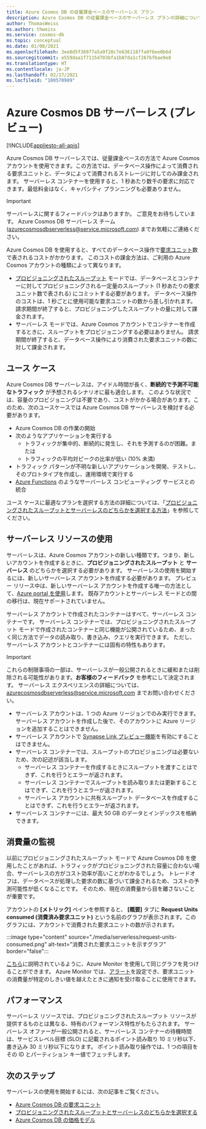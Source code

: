 ```yaml
---
title: Azure Cosmos DB の従量課金ベースのサーバーレス プラン
description: Azure Cosmos DB の従量課金ベースのサーバーレス プランの詳細について説明します。
author: ThomasWeiss
ms.author: thweiss
ms.service: cosmos-db
ms.topic: conceptual
ms.date: 01/08/2021
ms.openlocfilehash: 3ee8d5f36977a5a9f20c7e636118ffa9f6ee0b6d
ms.sourcegitcommit: e559daa1f7115d703bfa1b87da1cf267bf6ae9e8
ms.translationtype: HT
ms.contentlocale: ja-JP
ms.lasthandoff: 02/17/2021
ms.locfileid: "100570989"
---
```

# <a name="azure-cosmos-db-serverless-preview"></a>Azure Cosmos DB サーバーレス (プレビュー)
[!INCLUDE[appliesto-all-apis](includes/appliesto-all-apis.md)]

Azure Cosmos DB サーバーレスでは、従量課金ベースの方法で Azure Cosmos アカウントを使用できます。この方法では、データベース操作によって消費される要求ユニットと、データによって消費されるストレージに対してのみ課金されます。 サーバーレス コンテナーを使用すると、1 秒あたり数千の要求に対応できます。最低料金はなく、キャパシティ プランニングも必要ありません。

> [!IMPORTANT] 
> サーバーレスに関するフィードバックはありますか。 ご意見をお待ちしています。 Azure Cosmos DB サーバーレス チーム ([azurecosmosdbserverless@service.microsoft.com](mailto:azurecosmosdbserverless@service.microsoft.com)) までお気軽にご連絡ください。

Azure Cosmos DB を使用すると、すべてのデータベース操作で[要求ユニット](request-units.md)数で表されるコストがかかります。 このコストの課金方法は、ご利用の Azure Cosmos アカウントの種類によって異なります。

- [プロビジョニングされたスループット](set-throughput.md) モードでは、データベースとコンテナーに対してプロビジョニングされる一定量のスループット (1 秒あたりの要求ユニット数で表される) にコミットする必要があります。 データベース操作のコストは、1 秒ごとに使用可能な要求ユニットの数から差し引かれます。 請求期間が終了すると、プロビジョニングしたスループットの量に対して課金されます。
- サーバーレス モードでは、Azure Cosmos アカウントでコンテナーを作成するときに、スループットをプロビジョニングする必要はありません。 請求期間が終了すると、データベース操作により消費された要求ユニットの数に対して課金されます。

## <a name="use-cases"></a>ユース ケース

Azure Cosmos DB サーバーレスは、アイドル時間が長く、**断続的で予測不可能なトラフィック** が予想されるシナリオに最も適合します。 このような状況では、容量のプロビジョニングは不要であり、コストがかかる場合があります。このため、次のユースケースでは Azure Cosmos DB サーバーレスを検討する必要があります。

- Azure Cosmos DB の作業の開始
- 次のようなアプリケーションを実行する
    - トラフィックが集中的、断続的に発生し、それを予測するのが困難。または
    - トラフィックの平均対ピークの比率が低い (10% 未満)
- トラフィック パターンが不明な新しいアプリケーションを開発、テストし、そのプロトタイプを作成し、運用環境で実行する
- [Azure Functions](../azure-functions/functions-overview.md) のようなサーバーレス コンピューティング サービスとの統合

ユース ケースに最適なプランを選択する方法の詳細については、「[プロビジョニングされたスループットとサーバーレスのどちらかを選択する方法](throughput-serverless.md)」を参照してください。

## <a name="using-serverless-resources"></a>サーバーレス リソースの使用

サーバーレスは、Azure Cosmos アカウントの新しい種類です。つまり、新しいアカウントを作成するときに、**プロビジョニングされたスループット** と **サーバーレス** のどちらかを選択する必要があります。 サーバーレスの使用を開始するには、新しいサーバーレス アカウントを作成する必要があります。 プレビュー リリース中は、新しいサーバーレス アカウントを作成する唯一の方法として、[Azure portal を使用](create-cosmosdb-resources-portal.md)します。 既存アカウントとサーバーレス モードとの間の移行は、現在サポートされていません。

サーバーレス アカウントで作成されたコンテナーはすべて、サーバーレス コンテナーです。 サーバーレス コンテナーでは、プロビジョニングされたスループット モードで作成されたコンテナーと同じ機能が公開されているため、まったく同じ方法でデータの読み取り、書き込み、クエリを実行できます。 ただし、サーバーレス アカウントとコンテナーには固有の特性もあります。

> [!IMPORTANT]
> これらの制限事項の一部は、サーバーレスが一般公開されるときに緩和または削除される可能性があります。**お客様のフィードバック** を参考にして決定されます。 サーバーレス エクスペリエンスの詳細については、[azurecosmosdbserverless@service.microsoft.com](mailto:azurecosmosdbserverless@service.microsoft.com) までお問い合わせください。

- サーバーレス アカウントは、1 つの Azure リージョンでのみ実行できます。 サーバーレス アカウントを作成した後で、そのアカウントに Azure リージョンを追加することはできません。
- サーバーレス アカウントで [Synapse Link プレビュー機能](synapse-link.md)を有効にすることはできません。
- サーバーレス コンテナーでは、スループットのプロビジョニングは必要ないため、次の記述が該当します。
    - サーバーレス コンテナーを作成するときにスループットを渡すことはできず、これを行うとエラーが返されます。
    - サーバーレス コンテナーでスループットを読み取りまたは更新することはできず、これを行うとエラーが返されます。
    - サーバーレス アカウントに共有スループット データベースを作成することはできず、これを行うとエラーが返されます。
- サーバーレス コンテナーには、最大 50 GB のデータとインデックスを格納できます。

## <a name="monitoring-your-consumption"></a>消費量の監視

以前にプロビジョニングされたスループット モードで Azure Cosmos DB を使用したことがあれば、トラフィックがプロビジョニングされた容量に合わない場合、サーバーレスの方がコスト効率が高いことがわかるでしょう。 トレードオフは、データベースが処理した要求の数に基づいて課金されるため、コストの予測可能性が低くなることです。 そのため、現在の消費量から目を離さないことが重要です。

アカウントの **[メトリック]** ペインを参照すると、 **[概要]** タブに **Request Units consumed (消費済み要求ユニット)** という名前のグラフが表示されます。このグラフには、アカウントで消費された要求ユニットの数が示されます。

:::image type="content" source="./media/serverless/request-units-consumed.png" alt-text="消費された要求ユニットを示すグラフ" border="false":::

[こちら](monitor-request-unit-usage.md)に説明されているように、Azure Monitor を使用して同じグラフを見つけることができます。 Azure Monitor では、[アラート](../azure-monitor/alerts/alerts-metric-overview.md)を設定でき、要求ユニットの消費量が特定のしきい値を越えたときに通知を受け取ることに使用できます。

## <a name="performance"></a><a id="performance"></a>パフォーマンス

サーバーレス リソースでは、プロビジョニングされたスループット リソースが提供するものとは異なる、特有のパフォーマンス特性がもたらされます。 サーバーレス オファーが一般公開されると、サーバーレス コンテナーの待機時間は、サービスレベル目標 (SLO) に記載されるポイント読み取り 10 ミリ秒以下、書き込み 30 ミリ秒以下になります。 ポイント読み取り操作では、1 つの項目をその ID とパーティション キー値でフェッチします。

## <a name="next-steps"></a>次のステップ

サーバーレスの使用を開始するには、次の記事をご覧ください。

- [Azure Cosmos DB の要求ユニット](request-units.md)
- [プロビジョニングされたスループットとサーバーレスのどちらかを選択する](throughput-serverless.md)
- [Azure Cosmos DB の価格モデル](how-pricing-works.md)
